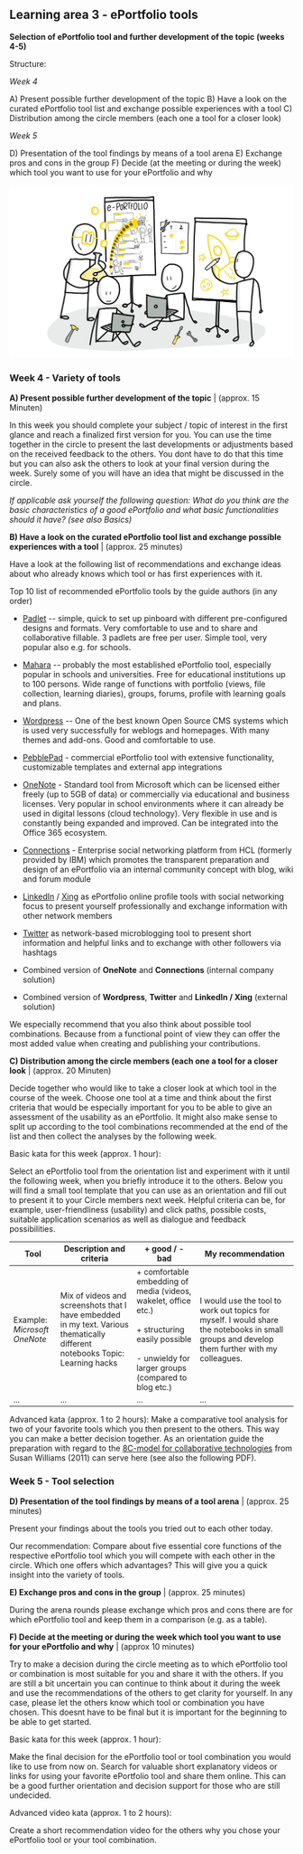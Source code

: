 ## Learning area 3 - ePortfolio tools

**Selection of ePortfolio tool and further development of the topic (weeks 4-5)**

Structure:

*Week 4*

A) Present possible further development of the topic
B) Have a look on the curated ePortfolio tool list and exchange possible
experiences with a tool
C) Distribution among the circle members (each one a tool for a closer look)

*Week 5*

D) Presentation of the tool findings by means of a tool arena
E) Exchange pros and cons in the group
F) Decide (at the meeting or during the week) which tool you want to
use for your ePortfolio and why

![Sketchnote Experiment with different ePortfolio tools from Katrin [@kleinerw4hnsinn](https://twitter.com/kleinerw4hnsinn) (CC BY)](./images/image12.jpeg)

### Week 4 - Variety of tools

**A) Present possible further development of the topic** | (approx. 15 Minuten)

In this week you should complete your subject / topic of interest in the
first glance and reach a finalized first version for you. You can use
the time together in the circle to present the last developments or
adjustments based on the received feedback to the others. You dont
have to do that this time but you can also ask the others to look at
your final version during the week. Surely some of you will have an idea
that might be discussed in the circle.

*If applicable ask yourself the following question: What do you think are the basic characteristics of a good ePortfolio and what basic functionalities should it have? (see also Basics)*

**B) Have a look on the curated ePortfolio tool list and exchange possible experiences with a tool** | (approx. 25 minutes)

Have a look at the following list of recommendations and exchange ideas
about who already knows which tool or has first experiences with it.

Top 10 list of recommended ePortfolio tools by the guide authors (in any
order)

-   [Padlet](https://padlet.com/) -- simple, quick to set up pinboard
    with different pre-configured designs and formats. Very
    comfortable to use and to share and collaborative fillable. 3
    padlets are free per user. Simple tool, very popular also e.g. for
    schools.

-   [Mahara](https://mahara.de/) -- probably the most established
    ePortfolio tool, especially popular in schools and universities.
    Free for educational institutions up to 100 persons. Wide range of
    functions with portfolio (views, file collection, learning
    diaries), groups, forums, profile with learning goals and plans.

-   [Wordpress](https://de.wordpress.org/) -- One of the best known Open
    Source CMS systems which is used very successfully for weblogs and
    homepages. With many themes and add-ons. Good and comfortable to
    use.

-   [PebblePad](https://www.pebblepad.co.uk/) - commercial ePortfolio
    tool with extensive functionality, customizable templates and
    external app integrations

-   [OneNote](https://products.office.com/de-de/onenote/digital-note-taking-app) -
    Standard tool from Microsoft which can be licensed either freely
    (up to 5GB of data) or commercially via educational and business
    licenses. Very popular in school environments where it can already
    be used in digital lessons (cloud technology). Very flexible in
    use and is constantly being expanded and improved. Can be
    integrated into the Office 365 ecosystem.

-   [Connections](https://de.wikipedia.org/wiki/HCL_Connections) -
    Enterprise social networking platform from HCL (formerly provided
    by IBM) which promotes the transparent preparation and design of
    an ePortfolio via an internal community concept with blog, wiki
    and forum module

-   [LinkedIn](https://www.linkedin.com/) / [Xing](https://www.xing.com)
    as ePortfolio online profile tools with social networking focus to
    present yourself professionally and exchange information with
    other network members

-   [Twitter](https://twitter.com) as network-based microblogging tool
    to present short information and helpful links and to exchange
    with other followers via hashtags

-   Combined version of **OneNote** and **Connections** (internal
    company solution)

-   Combined version of **Wordpress**, **Twitter** and **LinkedIn / Xing** (external solution)

We especially recommend that you also think about possible tool
combinations. Because from a functional point of view they can offer the
most added value when creating and publishing your contributions.

**C) Distribution among the circle members (each one a tool for a closer look** | (approx. 20 Minuten)

Decide together who would like to take a closer look at
which tool in the course of the week. Choose one tool at a time and
think about the first criteria that would be especially important for
you to be able to give an assessment of the usability as an ePortfolio.
It might also make sense to split up according to the tool combinations
recommended at the end of the list and then collect the analyses by the
following week.

Basic kata for this week (approx. 1 hour):

Select an ePortfolio tool from the orientation list and experiment with
it until the following week, when you briefly introduce it to the
others. Below you will find a small tool template that you can use as an
orientation and fill out to present it to your Circle members next week.
Helpful criteria can be, for example, user-friendliness (usability) and
click paths, possible costs, suitable application scenarios as well as
dialogue and feedback possibilities.

| **Tool**                     | **Description and criteria**                                 | **+ good / - bad**                                           | **My recommendation**                                        |
| ---------------------------- | ------------------------------------------------------------ | ------------------------------------------------------------ | ------------------------------------------------------------ |
| Example: *Microsoft OneNote* | Mix of videos and screenshots that I have embedded in my text. Various thematically different notebooks Topic: Learning hacks | + comfortable embedding of media (videos, wakelet, office etc.)<br /><br />+ structuring easily possible<br /><br />- unwieldy for larger groups (compared to blog etc.) | I would use the tool to work out topics for myself. I would share the notebooks in small groups and develop them further with my colleagues. |
| ...                          | ...                                                          | ...                                                          | ...                                                          |

Advanced kata (approx. 1 to 2 hours): Make a comparative
tool analysis for two of your favorite tools which you then present to
the others. This way you can make a better decision together.
As an orientation guide the preparation with regard to the [8C-model for collaborative technologies](http://bas.uni-koblenz.de/bas/publications_light.nsf/9419ff0c508bbae8c1257219004fef63/e71c2845ef894202c1257b45003f4934/$FILE/E2.0-collaborative-technologies.pdf)
from Susan Williams (2011) can serve here (see also the following PDF).

### Week 5 - Tool selection

**D) Presentation of the tool findings by means of a tool arena** | (approx. 25 minutes)

Present your findings about the tools you tried out to each
other today.

Our recommendation: Compare about five essential core functions of the
respective ePortfolio tool which you will compete with each other in
the circle. Which one offers which advantages? This will give you a
quick insight into the variety of tools.

**E) Exchange pros and cons in the group** | (approx. 25 minutes)

During the arena rounds please exchange which pros and cons
there are for which ePortfolio tool and keep them in a comparison (e.g.
as a table).

**F) Decide at the meeting or during the week which tool you want to use for your ePortfolio and why** | (approx 10 minutes)

Try to make a decision during the circle meeting as to
which ePortfolio tool or combination is most suitable for you and share
it with the others. If you are still a bit uncertain you can continue to
think about it during the week and use the recommendations of the others
to get clarity for yourself. In any case, please let the others know
which tool or combination you have chosen. This doesnt have to be
final but it is important for the beginning to be able to get started.

Basic kata for this week (approx. 1 hour):

Make the final decision for the ePortfolio tool or tool combination you
would like to use from now on. Search for valuable short explanatory
videos or links for using your favorite ePortfolio tool and share them
online. This can be a good further orientation and decision support for
those who are still undecided.

Advanced video kata (approx. 1 to 2 hours):

Create a short recommendation video for the others why you chose your
ePortfolio tool or your tool combination.
